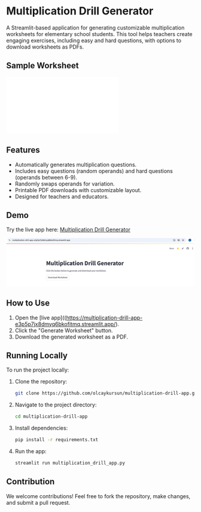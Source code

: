 # Multiplication Drill Generator

A Streamlit-based application for generating customizable multiplication worksheets for elementary school students. This tool helps teachers create engaging exercises, including easy and hard questions, with options to download worksheets as PDFs.

## Sample Worksheet
![Sample PDF](multiplication_worksheet.pdf)

## Features
- Automatically generates multiplication questions.
- Includes easy questions (random operands) and hard questions (operands between 6-9).
- Randomly swaps operands for variation.
- Printable PDF downloads with customizable layout.
- Designed for teachers and educators.

## Demo
Try the live app here: [Multiplication Drill Generator](https://multiplication-drill-app-e3p5p7jx8dmyq6bkofitmq.streamlit.app/)

![App Screenshot](screenshot.png)

## How to Use
1. Open the [live app]((https://multiplication-drill-app-e3p5p7jx8dmyq6bkofitmq.streamlit.app/).
2. Click the "Generate Worksheet" button.
3. Download the generated worksheet as a PDF.

## Running Locally
To run the project locally:
1. Clone the repository:
   ```bash
   git clone https://github.com/olcaykursun/multiplication-drill-app.git
2. Navigate to the project directory:
   ```bash
   cd multiplication-drill-app
3. Install dependencies:
   ```bash
   pip install -r requirements.txt
4. Run the app:
   ```bash
   streamlit run multiplication_drill_app.py

## Contribution
We welcome contributions! Feel free to fork the repository, make changes, and submit a pull request.
